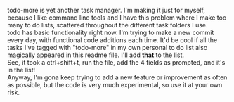 <h>todo-more is yet another task manager.</h>
I'm making it just for myself, because I like command line tools and I have this problem where I make too many to do lists, scattered throughout the different task folders I use.
<br>
todo has basic functionality right now. I'm trying to make a new commit every day, with functional code additions each time. It'd be cool if all the tasks I've tagged with "todo-more" in my own personal to do list also magically appeared in this readme file. I'll add <b>that</b> to the list. 
<br>
See, it took a ctrl+shift+t, run the file, add the 4 fields as prompted, and it's in the list! 
<br>
Anyway, I'm gona keep trying to add a new feature or improvement as often as possible, but the code is very much experimental, so use it at your own risk. 


